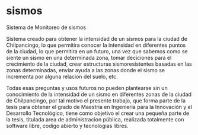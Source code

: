 # sismos
Sistema de Monitoreo de sismos

Sistema creado para obtener la intensidad de un sismos para la ciudad de Chilpancingo, lo que permitira conocer la intensidad en diferentes puntos de la ciudad, lo que permitira en un futuro, una vez que sabemos como se siente un sismo en una determinada zona, tomar deciciones para el crecimiento de la ciudad, crear estructuras sismoresistentes basadas en las zonas determinadas, enviar ayuda a las zonas donde el sismo se incrementa por alguna relacion del suelo, etc.

Todas esas preguntas y usos futuros no pueden plantearse sin un conocimiento de la intensidad de un sismo en diferentes zonas de la ciudad de Chilpancingo, por tal motivo el presente trabajo, que forma parte de la tesis para obtener el grado de Maestria en Ingenieria para la Innovación y el Desarrollo Tecnológico, tiene como objetivo el crear una pequeña parte de la tesis, titulada area de administracion pública, realizada totalmente con software libre, codigo abierto y tecnologias libres.

